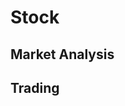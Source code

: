 <script setup>
import { ref } from 'vue';
import NavContainer from '../components/NavContainer.vue';
import newsData from '../assets/finance/stock.json';

const data = ref(newsData);
</script>

# Stock

## Market Analysis

<NavContainer :data="data.marketAnalysis"/>

## Trading

<NavContainer :data="data.trading"/>

